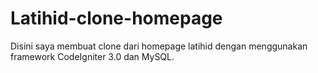 # Latihid-clone-homepage
Disini saya membuat clone dari homepage latihid dengan menggunakan framework CodeIgniter 3.0 dan MySQL.
